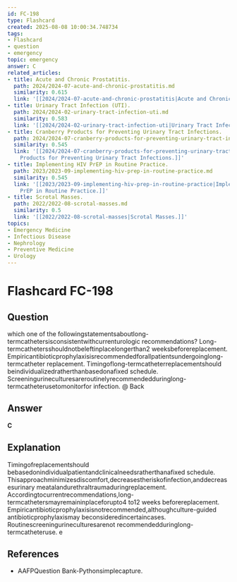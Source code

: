 ```yaml
---
id: FC-198
type: Flashcard
created: 2025-08-08 10:00:34.748734
tags:
- Flashcard
- question
- emergency
topic: emergency
answer: C
related_articles:
- title: Acute and Chronic Prostatitis.
  path: 2024/2024-07-acute-and-chronic-prostatitis.md
  similarity: 0.615
  link: '[[2024/2024-07-acute-and-chronic-prostatitis|Acute and Chronic Prostatitis.]]'
- title: Urinary Tract Infection (UTI).
  path: 2024/2024-02-urinary-tract-infection-uti.md
  similarity: 0.583
  link: '[[2024/2024-02-urinary-tract-infection-uti|Urinary Tract Infection (UTI).]]'
- title: Cranberry Products for Preventing Urinary Tract Infections.
  path: 2024/2024-07-cranberry-products-for-preventing-urinary-tract-infections.md
  similarity: 0.545
  link: '[[2024/2024-07-cranberry-products-for-preventing-urinary-tract-infections|Cranberry
    Products for Preventing Urinary Tract Infections.]]'
- title: Implementing HIV PrEP in Routine Practice.
  path: 2023/2023-09-implementing-hiv-prep-in-routine-practice.md
  similarity: 0.545
  link: '[[2023/2023-09-implementing-hiv-prep-in-routine-practice|Implementing HIV
    PrEP in Routine Practice.]]'
- title: Scrotal Masses.
  path: 2022/2022-08-scrotal-masses.md
  similarity: 0.5
  link: '[[2022/2022-08-scrotal-masses|Scrotal Masses.]]'
topics:
- Emergency Medicine
- Infectious Disease
- Nephrology
- Preventive Medicine
- Urology
---
```


# Flashcard FC-198

## Question

which one of the followingstatementsaboutlong-termcathetersisconsistentwithcurrenturologic recommendations? Long-termcathetersshouldnotbeleftinplacelongerthan2 weeksbeforereplacement. Empiricantibioticprophylaxisisrecommendedforallpatientsundergoinglong-termcatheter replacement. Timingoflong-termcatheterreplacementshould beindividualizedratherthanbasedonafixed schedule. Screeningurineculturesareroutinelyrecommendedduringlong-termcatheterusetomonitorfor infection. @ Back

## Answer

**C**

## Explanation

Timingofreplacementshould bebasedonindividualpatientandclinicalneedsratherthanafixed schedule. Thisapproachminimizesdiscomfort,decreasestheriskofinfection,anddecreasesurinary meatalandurethraltraumaduringreplacement. Accordingtocurrentrecommendations,long-termcathetersmayremaininplaceforupto4 to12 weeks beforereplacement. Empiricantibioticprophylaxisisnotrecommended,althoughculture-guided antibioticprophylaxismay beconsideredincertaincases. Routinescreeningurineculturesarenot recommendedduringlong-termcatheteruse. e

## References

- AAFPQuestion Bank-Pythonsimplecapture.

